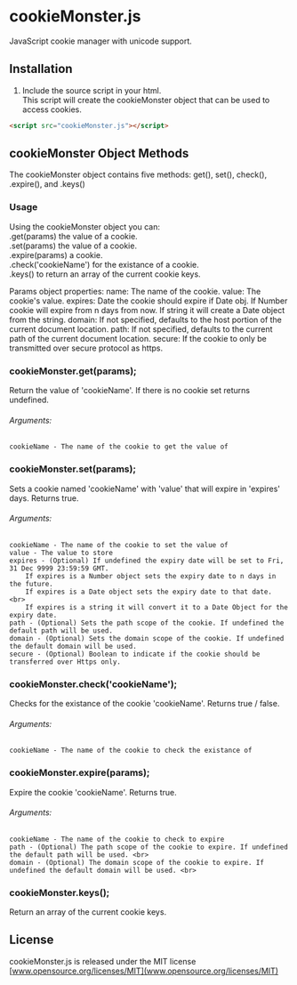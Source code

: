 # cookieMonster.js
JavaScript cookie manager with unicode support. <br>

## Installation
1. Include the source script in your html. <br>
This script will create the cookieMonster object that can be used to access cookies.

```html
<script src="cookieMonster.js"></script>
```

## cookieMonster Object Methods
The cookieMonster object contains five methods: get(), set(), check(), .expire(), and .keys()

### Usage
Using the cookieMonster object you can: <br> 
    .get(params) the value of a cookie. <br>
    .set(params) the value of a cookie. <br>
    .expire(params) a cookie. <br>
    .check('cookieName') for the existance of a cookie. <br>
    .keys() to return an array of the current cookie keys. <br>

Params object properties:
	name: The name of the cookie.
	value: The cookie's value.
	expires: Date the cookie should expire if Date obj. If Number cookie will expire from n days from now. If string it will create a Date object from the string.
	domain: If not specified, defaults to the host portion of the current document location.
	path: If not specified, defaults to the current path of the current document location.
	secure: If the cookie to only be transmitted over secure protocol as https.


### cookieMonster.get(params);
Return the value of 'cookieName'.  If there is no cookie set returns undefined.
###### Arguments: <br>
    cookieName - The name of the cookie to get the value of

### cookieMonster.set(params);
Sets a cookie named 'cookieName' with 'value' that will expire in 'expires' days.  Returns true.
###### Arguments: <br>
    cookieName - The name of the cookie to set the value of
    value - The value to store
    expires - (Optional) If undefined the expiry date will be set to Fri, 31 Dec 9999 23:59:59 GMT. 
        If expires is a Number object sets the expiry date to n days in the future.
        If expires is a Date object sets the expiry date to that date. <br>
        If expires is a string it will convert it to a Date Object for the expiry date.
    path - (Optional) Sets the path scope of the cookie. If undefined the default path will be used.
    domain - (Optional) Sets the domain scope of the cookie. If undefined the default domain will be used.
    secure - (Optional) Boolean to indicate if the cookie should be transferred over Https only.
                
### cookieMonster.check('cookieName');
Checks for the existance of the cookie 'cookieName'.  Returns true / false.
###### Arguments: <br>
    cookieName - The name of the cookie to check the existance of

### cookieMonster.expire(params);
Expire the cookie 'cookieName'.  Returns true.
###### Arguments: <br>
    cookieName - The name of the cookie to check to expire
    path - (Optional) The path scope of the cookie to expire. If undefined the default path will be used. <br>
    domain - (Optional) The domain scope of the cookie to expire. If undefined the default domain will be used. <br>

### cookieMonster.keys();
Return an array of the current cookie keys.

## License 
cookieMonster.js is released under the MIT license <br>
[www.opensource.org/licenses/MIT](www.opensource.org/licenses/MIT)